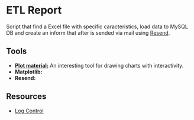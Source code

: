 # ETL Report

Script that find a Excel file with specific caracteristics, load data to MySQL DB and create an inform that after is sended via mail using [Resend](https://resend.com).

## Tools

- [**Plot material:**](https://plotly.com/python/legend/) An interesting tool for drawing charts with interactivity. 
- **Matplotlib:**
- **Resend:**

## Resources

- [Log Control](https://programminghistorian.org/es/lecciones/trabajar-con-archivos-de-texto)